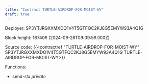```yaml
---
title: "Contract TURTLE-AIRDROP-FOR-MOIST-WY"
draft: true
---
```

Deployer: SP3YTJRGXXMXDQ1V4T5GTFQC2KJ8G5EMYW93A4Q1G


 



Block height: 167409 (2024-09-26T09:09:59.000Z)

Source code: {{<contractref "TURTLE-AIRDROP-FOR-MOIST-WY" SP3YTJRGXXMXDQ1V4T5GTFQC2KJ8G5EMYW93A4Q1G TURTLE-AIRDROP-FOR-MOIST-WY>}}

Functions:

* send-stx _private_
